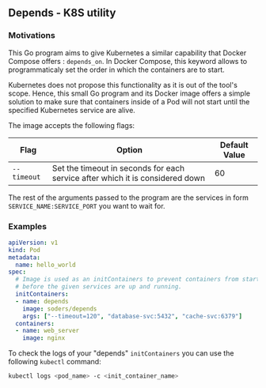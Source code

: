 ## Depends - K8S utility


### Motivations 

This Go program aims to give Kubernetes a similar capability that Docker Compose offers : `depends_on`. In Docker Compose, this keyword allows to programmaticaly set the order 
in which the containers are to start.

Kubernetes does not propose this functionality as it is out of the tool's scope. Hence, this small Go program and its Docker image offers a simple solution to make sure 
that containers inside of a Pod will not start until the specified Kubernetes service are alive. 

The image accepts the following flags:

Flag | Option | Default Value
--- | --- | ---
| `--timeout` | Set the timeout in seconds for each service after which it is considered down | 60 |

The rest of the arguments passed to the program are the services in form `SERVICE_NAME:SERVICE_PORT` you want to wait for.

### Examples

```yaml
apiVersion: v1
kind: Pod
metadata:
  name: hello_world
spec:
  # Image is used as an initContainers to prevent containers from starting
  # before the given services are up and running.
  initContainers:
  - name: depends
    image: soders/depends
    args: ["--timeout=120", "database-svc:5432", "cache-svc:6379"]
  containers:
  - name: web_server
    image: nginx
```

To check the logs of your "depends" `initContainers` you can use the following `kubectl` command:

```bash
kubectl logs <pod_name> -c <init_container_name>
```
